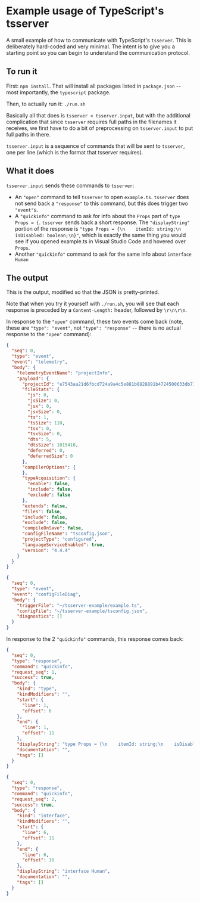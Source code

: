 # Example usage of TypeScript's tsserver

A small example of how to communicate with TypeScript's `tsserver`. This is
deliberately hard-coded and very minimal.  The intent is to give you a starting
point so you can begin to understand the communication protocol.

## To run it

First: `npm install`. That will install all packages listed in `package.json`
-- most importantly, the `typescript` package.

Then, to actually run it: `./run.sh`

Basically all that does is `tsserver < tsserver.input`, but with the additional
complication that since `tsserver` requires full paths in the filenames it
receives, we first have to do a bit of preprocessing on `tsserver.input` to put
full paths in there.

`tsserver.input` is a sequence of commands that will be sent to `tsserver`, one
per line (which is the format that tsserver requires).

## What it does

`tsserver.input` sends these commands to `tsserver`:

* An `"open"` command to tell `tsserver` to open `example.ts`. `tsserver` does
  not send back a `"response"` to this command, but this does trigger two
  `"event"`s.
* A `"quickinfo"` command to ask for info about the `Props` part of
  `type Props = {`. `tsserver` sends back a short response. The `"displayString"`
  portion of the response is `"type Props = {\n    itemId: string;\n    isDisabled: boolean;\n}"`, which is exactly the
  same thing you would see if you opened example.ts in Visual Studio Code and
  hovered over `Props`.
* Another `"quickinfo"` command to ask for the same info about `interface Human`

## The output

This is the output, modified so that the JSON is pretty-printed.

Note that when you try it yourself with `./run.sh`, you will see that each
response is preceded by a `Content-Length:` header, followed by `\r\n\r\n`.

In response to the `"open"` command, these two events come back (note, these
are `"type": "event"`, not `"type": "response"` -- there is no actual response
to the `"open"` command):

```json
{
  "seq": 0,
  "type": "event",
  "event": "telemetry",
  "body": {
    "telemetryEventName": "projectInfo",
    "payload": {
      "projectId": "e7543aa21d6fbcd724a9a4c5e881b0828891b4724500633db71f643afadcaf3d",
      "fileStats": {
        "js": 0,
        "jsSize": 0,
        "jsx": 0,
        "jsxSize": 0,
        "ts": 1,
        "tsSize": 110,
        "tsx": 0,
        "tsxSize": 0,
        "dts": 5,
        "dtsSize": 1015410,
        "deferred": 0,
        "deferredSize": 0
      },
      "compilerOptions": {
      },
      "typeAcquisition": {
        "enable": false,
        "include": false,
        "exclude": false
      },
      "extends": false,
      "files": false,
      "include": false,
      "exclude": false,
      "compileOnSave": false,
      "configFileName": "tsconfig.json",
      "projectType": "configured",
      "languageServiceEnabled": true,
      "version": "4.4.4"
    }
  }
}

{
  "seq": 0,
  "type": "event",
  "event": "configFileDiag",
  "body": {
    "triggerFile": "~/tsserver-example/example.ts",
    "configFile": "~/tsserver-example/tsconfig.json",
    "diagnostics": []
  }
}
```

In response to the 2 `"quickinfo"` commands, this response comes back:

```json
{
  "seq": 0,
  "type": "response",
  "command": "quickinfo",
  "request_seq": 1,
  "success": true,
  "body": {
    "kind": "type",
    "kindModifiers": "",
    "start": {
      "line": 1,
      "offset": 6
    },
    "end": {
      "line": 1,
      "offset": 11
    },
    "displayString": "type Props = {\n    itemId: string;\n    isDisabled: boolean;\n}",
    "documentation": "",
    "tags": []
  }
}

{
  "seq": 0,
  "type": "response",
  "command": "quickinfo",
  "request_seq": 2,
  "success": true,
  "body": {
    "kind": "interface",
    "kindModifiers": "",
    "start": {
      "line": 6,
      "offset": 11
    },
    "end": {
      "line": 6,
      "offset": 16
    },
    "displayString": "interface Human",
    "documentation": "",
    "tags": []
  }
}
```
